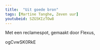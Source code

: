 ```yaml
---
title:  "Uit goede bron"
tags: [Martine Tanghe, Zeven uur]
youtubeid: SZG5KIzTOw8
---
```


Met een reclamespot, gemaakt door Flexus, 

ogCvwSK0RkE
